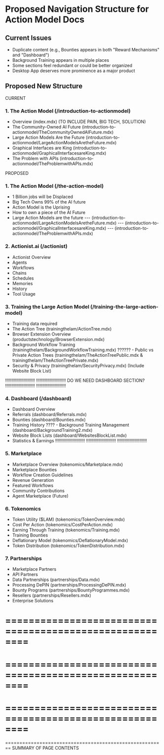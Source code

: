 # Proposed Navigation Structure for Action Model Docs

## Current Issues
- Duplicate content (e.g., Bounties appears in both "Reward Mechanisms" and "Dashboard")
- Background Training appears in multiple places
- Some sections feel redundant or could be better organized
- Desktop App deserves more prominence as a major product

## Proposed New Structure

CURRENT
### 1. The Action Model (/introduction-to-actionmodel)
- Overview (index.mdx) (TO INCLUDE PAIN, BIG TECH, SOLUTION)
- The Community-Owned AI Future (introduction-to-actionmodel/TheCommunityOwnedAIFuture.mdx)
- Large Action Models Are the Future (introduction-to-actionmodel/LargeActionModelsAretheFuture.mdx)
- Graphical Interfaces are King (introduction-to-actionmodel/GraphicalInterfacesareKing.mdx)
- The Problem with APIs (introduction-to-actionmodel/TheProblemwithAPIs.mdx)

PROPOSED
### 1. The Action Model (/the-action-model)
- 1 Billion jobs will be Displaced
- Big Tech Owns 99% of the AI future
- Action Model is the Uprising
- How to own a piece of the AI Future
- Large Action Models are the future
--- (introduction-to-actionmodel/LargeActionModelsAretheFuture.mdx)
--- (introduction-to-actionmodel/GraphicalInterfacesareKing.mdx)
--- (introduction-to-actionmodel/TheProblemwithAPIs.mdx)



### 2. Actionist.ai (/actionist)
- Actionist Overview
- Agents
- Workflows
- Chains
- Schedules
- Memories
- History
- Tool Usage


### 3. Training the Large Action Model (/training-the-large-action-model)
- Training data required
- The Action Tree (trainingthelam/ActionTree.mdx)
- Browser Extension Overview (productstechnology/BrowserExtension.mdx)
- Background Workflow Training (trainingthelam/BackgroundWorkflowTraining.mdx)
?????? - Public vs Private Action Trees (trainingthelam/TheActionTreePublic.mdx & trainingthelam/TheActionTreePrivate.mdx)
- Security & Privacy (trainingthelam/SecurityPrivacy.mdx) (Include Website Block List)



!!!!!!!!!!!!!!!!!!!!!!!!
!!!!!!!!!!!!!!!!!!!!!!!!
DO WE NEED DASHBOARD SECTION?
!!!!!!!!!!!!!!!!!!!!!!!!
!!!!!!!!!!!!!!!!!!!!!!!!
### 4. Dashboard (/dashboard)
- Dashboard Overview
- Referrals (dashboard/Referrals.mdx)
- Bounties (dashboard/Bounties.mdx)
- Training History
???? - Background Training Management (dashboard/BackgroundTraining2.mdx)
- Website Block Lists (dashboard/WebsitesBlockList.mdx)
- Statistics & Earnings
!!!!!!!!!!!!!!!!!!!!!!!!
!!!!!!!!!!!!!!!!!!!!!!!!
!!!!!!!!!!!!!!!!!!!!!!!!


### 5. Marketplace
- Marketplace Overview (tokenomics/Marketplace.mdx)
- Marketplace Bounties
- Workflow Creation Guidelines
- Revenue Generation
- Featured Workflows
- Community Contributions
- Agent Marketplace (Future)

### 6. Tokenomics
- Token Utility ($LAM) (tokenomics/TokenOverview.mdx)
- Cost Per Action (tokenomics/CostPerAction.mdx)
- Earning Through Training (tokenomics/Training.mdx)
- Training Bounties
- Deflationary Model (tokenomics/DeflationaryModel.mdx)
- Token Distribution (tokenomics/TokenDistribution.mdx)

### 7. Partnerships
- Marketplace Partners
- API Partners
- Data Partnerships (partnerships/Data.mdx)
- Processing DePIN (partnerships/ProcessingDePIN.mdx)
- Bounty Programs (partnerships/BountyProgrammes.mdx)
- Resellers (partnerships/Resellers.mdx)
- Enterprise Solutions


========================================================
========================================================
========================================================
========================================================
========================================================
========================================================
========================================================
SUMMARY OF PAGE CONTENTS





